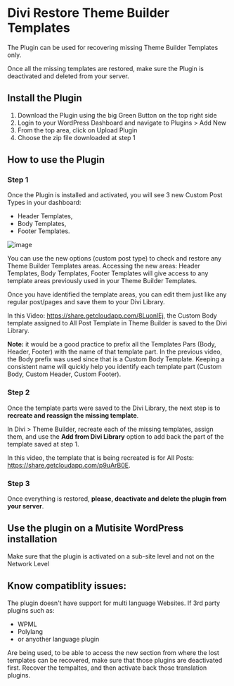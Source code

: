 # Divi Restore Theme Builder Templates
The Plugin can be used for recovering missing Theme Builder Templates only. 

Once all the missing templates are restored, make sure the Plugin is deactivated and deleted from your server.

## Install the Plugin
1. Download the Plugin using the big Green Button on the top right side
2. Login to your WordPress Dashboard and navigate to Plugins > Add New
3. From the top area, click on Upload Plugin
4. Choose the zip file downloaded at step 1

## How to use the Plugin

### Step 1

Once the Plugin is installed and activated, you will see 3 new Custom Post Types in your dashboard:
- Header Templates,
- Body Templates,
- Footer Templates. 

![image](https://user-images.githubusercontent.com/1719735/119341471-78a60b80-bc9c-11eb-902c-7da1b9e373dd.png)

You can use the new options (custom post type) to check and restore any Theme Builder Templates areas. Accessing the new areas: Header Templates, Body Templates, Footer Templates will give access to any template areas previously used in your Theme Builder Templates.

Once you have identified the template areas, you can edit them just like any regular post/pages and save them to your Divi Library. 

In this Video: https://share.getcloudapp.com/8LuonlEj, the Custom Body template assigned to All Post Template in Theme Builder is saved to the Divi Library.

**Note:** it would be a good practice to prefix all the Templates Pars (Body, Header, Footer) with the name of that template part. In the previous video, the Body prefix was used since that is a Custom Body Template. Keeping a consistent name will quickly help you identify each template part (Custom Body, Custom Header, Custom Footer).

### Step 2
Once the template parts were saved to the Divi Library, the next step is to **recreate and reassign the missing template**.

In Divi > Theme Builder, recreate each of the missing templates, assign them, and use the **Add from Divi Library** option to add back the part of the template saved at step 1.

In this video, the template that is being recreated is for All Posts:  https://share.getcloudapp.com/p9uArB0E.

### Step 3
Once everything is restored, **please, deactivate and delete the plugin from your server**.

## Use the plugin on a Mutisite WordPress installation

Make sure that the plugin is activated on a sub-site level and not on the Network Level


## Know compatiblity issues:

The plugin doesn't have support for multi language Websites. If 3rd party plugins such as:
- WPML
- Polylang
- or anyother language plugin

Are being used, to be able to access the new section from where the lost templates can be recovered, make sure that those plugins are deactivated first. Recover the tempaltes, and then activate back those translation plugins. 
